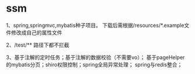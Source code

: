# ssm
1、spring,springmvc,mybatis种子项目。
下载后需根据/resources/*.example文件修改成自己的属性文件

2、/test/** 路径下都不拦截

3、基于注解的定时任务；基于注解的数据校验（不需要vo）；
基于pageHelper的mybatis分页；shiro权限控制；spring全局异常处理；
spring与redis整合；